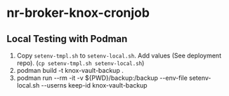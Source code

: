 # nr-broker-knox-cronjob

## Local Testing with Podman

1. Copy `setenv-tmpl.sh` to `setenv-local.sh`. Add values (See deployment repo). (`cp setenv-tmpl.sh setenv-local.sh`)
2. podman build -t knox-vault-backup .
3. podman run --rm -it -v ${PWD}/backup:/backup --env-file setenv-local.sh --userns keep-id knox-vault-backup
